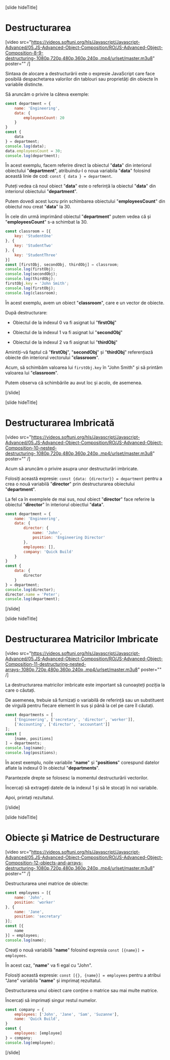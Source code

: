 [slide hideTitle]

# Destructurarea

[video src="https://videos.softuni.org/hls/Javascript/Javascript-Advanced/05.JS-Advanced-Object-Composition/RO/JS-Advanced-Object-Composition-8-9-destructuring-,1080p,720p,480p,360p,240p,.mp4/urlset/master.m3u8" poster="" /]

Sintaxa de alocare a destructurării este o expresie JavaScript care face posibilă despachetarea valorilor din tablouri sau proprietăți din obiecte în variabile distincte.

Să aruncăm o privire la câteva exemple:

```js live
const department = {
    name: 'Engineering',
    data: {
        employeesCount: 20
    }
}
const {
    data
} = department;
console.log(data);
data.employeesCount = 30;
console.log(department);
```

În acest exemplu, facem referire direct la obiectul "**data**" din interiorul obiectului "**department**", atribuindu-l o noua variabila "**data**" folosind această linie de cod: `const { data } = department`.

Puteți vedea că noul obiect "**data**" este o referință la obiectul "**data**" din interiorul obiectului "**department**".

Putem dovedi acest lucru prin schimbarea obiectului "**employeesCount**" din obiectul nou creat "**data**" la 30.

În cele din urmă imprimând obiectul "**department**" putem vedea că și "**employeesCount**" s-a schimbat la 30.

```js live
const classroom = [{
    key: 'StudentOne'
}, {
    key: 'StudentTwo'
}, {
    key: 'StudentThree'
}]
const [firstObj, secondObj, thirdObj] = classroom;
console.log(firstObj);
console.log(secondObj);
console.log(thirdObj);
firstObj.key = 'John Smith';
console.log(firstObj);
console.log(classroom);
```

În acest exemplu, avem un obiect "**classroom**", care e un vector de obiecte.


După destructurare:

- Obiectul de la indexul 0 va fi asignat lui "**firstObj**"

- Obiectul de la indexul 1 va fi asignat lui "**secondObj**" 

- Obiectul de la indexul 2 va fi asignat lui "**thirdObj**"

Amintiți-vă faptul că "**firstObj**", "**secondObj**"  și "**thirdObj**" referențiază obiecte din interiorul vectorului "**classroom**". 

Acum, să schimbăm valoarea lui `firstObj.key` în "John Smith" și să printăm valoarea lui "**classroom**".

Putem observa că schimbările au avut loc și acolo, de asemenea.

[/slide]

[slide hideTitle]

# Destructurarea Imbricată

[video src="https://videos.softuni.org/hls/Javascript/Javascript-Advanced/05.JS-Advanced-Object-Composition/RO/JS-Advanced-Object-Composition-10-nested-destructuring-,1080p,720p,480p,360p,240p,.mp4/urlset/master.m3u8" poster="" /]

Acum să aruncăm o privire asupra unor destructurări imbricate.

Folosiți această expresie: `const {data: {director}} = department` pentru a crea o nouă variabilă "**director**" prin destructurarea obiectului "**department**".

La fel ca în exemplele de mai sus, noul obiect "**director**" face referire la obiectul "**director**" în interiorul obiectlui "**data**".

```js live
const department = {
    name: 'Engineering',
    data: {
        director: {
            name: 'John',
            position: 'Engineering Director'
        },
        employees: [],
        company: 'Quick Build'
    }
}
const {
    data: {
        director
    }
} = department;
console.log(director);
director.name = 'Peter';
console.log(department);
```

[/slide]

[slide hideTitle]

# Destructurarea Matricilor Imbricate

[video src="https://videos.softuni.org/hls/Javascript/Javascript-Advanced/05.JS-Advanced-Object-Composition/RO/JS-Advanced-Object-Composition-11-destructuring-nested-arrays-,1080p,720p,480p,360p,240p,.mp4/urlset/master.m3u8" poster="" /]

La destructurarea matricilor imbricate este important să cunoașteți poziția la care o căutați.

De asemenea, trebuie să furnizați o variabilă de referință sau un substituent de virgulă pentru fiecare element în sus și până la cel pe care îl căutați.

```js live
const departments = [
    ['Engineering', ['secretary', 'director', 'worker']],
    ['Accounting', ['director', 'accountant']]
];
const [
    [name, positions]
] = departments;
console.log(name);
console.log(positions);
```

În acest exemplu, noile variabile "**name**" și "**positions**" corespund datelor aflate la indexul 0 în obiectul "**departments**".

Parantezele drepte se folosesc la momentul destructurării vectorilor.

Încercați să extrageți datele de la indexul 1 și să le stocați în noi variabile.

Apoi, printați rezultatul.

[/slide]

[slide hideTitle]
# Obiecte și Matrice de Destructurare

[video src="https://videos.softuni.org/hls/Javascript/Javascript-Advanced/05.JS-Advanced-Object-Composition/RO/JS-Advanced-Object-Composition-12-objects-and-arrays-destructuring-,1080p,720p,480p,360p,240p,.mp4/urlset/master.m3u8" poster="" /]

Destructurarea unei matrice de obiecte:

```js live
const employees = [{
    name: 'John',
    position: 'worker'
}, {
    name: 'Jane',
    position: 'secretary'
}];
const [{
    name
}] = employees;
console.log(name);
```

Creați o nouă variabilă "**name**" folosind expresia `const [{name}] = employees`.

În acest caz, "**name**" va fi egal cu "John". 

Folosiți această expresie: `const [{}, {name}] = employees` pentru a atribui "Jane" variabila "**name**" și imprimaț rezultatul.

Destructurarea unui obiect care conține o matrice sau mai multe matrice.

Încercați să imprimați singur restul numelor.

```js live
const company = {
    employees: ['John', 'Jane', 'Sam', 'Suzanne'],
    name: 'Quick Build',
}
const {
    employees: [employee]
} = company;
console.log(employee);
```

[/slide]